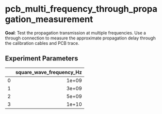 # pcb_multi_frequency_through_propagation_measurement

**Goal**: Test the propagation transmission at multiple frequencies. Use a through connection to measure the approximate propagation delay through the calibration cables and PCB trace.

## Experiment Parameters 

|    |   square_wave_frequency_Hz |
|---:|---------------------------:|
|  0 |                      1e+09 |
|  1 |                      3e+09 |
|  2 |                      5e+09 |
|  3 |                      1e+10 |